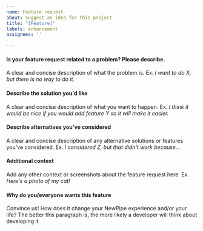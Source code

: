 ```yaml
---
name: Feature request
about: Suggest an idea for this project
title: "[Feature]"
labels: enhancement
assignees: ''

---
```


#### Is your feature request related to a problem? Please describe.
A clear and concise description of what the problem is.
Ex. *I want to do X, but there is no way to do it.*

#### Describe the solution you'd like
A clear and concise description of what you want to happen.
Ex. *I think it would be nice if you would add feature Y so it will make it easier.*

#### Describe alternatives you've considered
A clear and concise description of any alternative solutions or features you've considered.
Ex. *I considered Z, but that didn't work because...*

#### Additional context
Add any other context or screenshots about the feature request here.
Ex. *Here's a photo of my cat!*

#### Why do you/everyone wants this feature
Convince us! How does it change your NewPipe experience and/or your life?
The better this paragraph is, the more likely a developer will think about developing it

